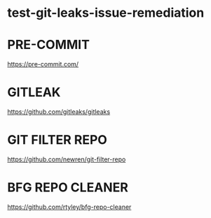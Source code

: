 # test-git-leaks-issue-remediation

# PRE-COMMIT
https://pre-commit.com/

# GITLEAK
https://github.com/gitleaks/gitleaks

# GIT FILTER REPO
https://github.com/newren/git-filter-repo

# BFG REPO CLEANER
https://github.com/rtyley/bfg-repo-cleaner

